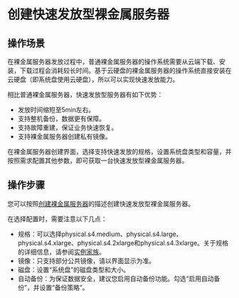 # 创建快速发放型裸金属服务器<a name="ZH-CN_TOPIC_0053536894"></a>

## 操作场景<a name="section3085770410423"></a>

在裸金属服务器发放过程中，普通裸金属服务器的操作系统需要从云端下载、安装，下载过程会消耗较长时间。基于云硬盘的裸金属服务器的操作系统直接安装在云硬盘（即系统盘使用云硬盘），所以可以实现快速发放能力。

相比普通裸金属服务器，快速发放型服务器有如下优势：

-   发放时间缩短至5min左右。
-   支持整机备份，数据更有保障。
-   支持故障重建，保证业务快速恢复。
-   支持裸金属服务器创建私有镜像。

在裸金属服务器创建界面，选择支持快速发放的规格，设置系统盘类型和容量，并按照需求配置其他参数，即可获取一台快速发放型裸金属服务器。

## 操作步骤<a name="section3498539110333"></a>

您可以按照[创建裸金属服务器](创建裸金属服务器.md)的描述创建快速发放型裸金属服务器。

在选择配置时，需要注意以下几点：

-   规格：可以选择physical.s4.medium、physical.s4.large、physical.s4.xlarge、physical.s4.2xlarge和physical.s4.3xlarge。关于规格的详细信息，请参阅[实例家族](https://support.huaweicloud.com/productdesc-bms/bms_01_0003.html)。
-   镜像：只支持部分公共镜像，请以界面显示为准。
-   磁盘：设置“系统盘”的磁盘类型和大小。
-   自动备份：为保证数据安全，建议您启用自动备份功能。勾选“启用自动备份”，并设置“备份策略”。

